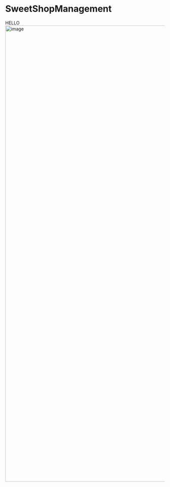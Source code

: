 # SweetShopManagement

HELLO
<img width="2560" height="1440" alt="image" src="https://github.com/user-attachments/assets/ac2eb202-f068-4427-97c5-54e4dad41c90" />

